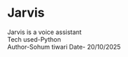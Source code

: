 # Jarvis
Jarvis is a voice assistant 
<br>
Tech used-Python
<br>
Author-Sohum tiwari
Date- 20/10/2025

